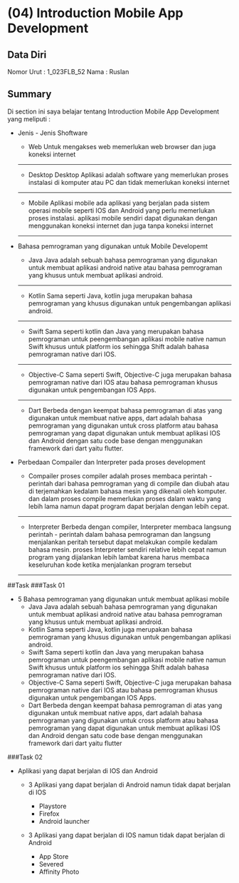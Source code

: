 # (04) Introduction Mobile App Development

## Data Diri

Nomor Urut : 1_023FLB_52
Nama : Ruslan

## Summary

Di section ini saya belajar tentang Introduction Mobile App Development yang meliputi :

- Jenis - Jenis Shoftware

  - Web
    Untuk mengakses web memerlukan web browser dan juga koneksi internet

  ***

  - Desktop
    Desktop Aplikasi adalah software yang memerlukan proses instalasi di komputer atau PC dan tidak memerlukan koneksi internet

  ***

  - Mobile
    Aplikasi mobile ada aplikasi yang berjalan pada sistem operasi mobile seperti IOS dan Android yang perlu memerlukan proses instalasi. aplikasi mobile sendiri dapat digunakan dengan menggunakan koneksi internet dan juga tanpa koneksi internet

  ***

- Bahasa pemrograman yang digunakan untuk Mobile Developemt

  - Java
    Java adalah sebuah bahasa pemrograman yang digunakan untuk membuat aplikasi android native atau bahasa pemrograman yang khusus untuk membuat aplikasi android.

  ***

  - Kotlin
    Sama seperti Java, kotlin juga merupakan bahasa pemrograman yang khusus digunakan untuk pengembangan aplikasi android.

  ***

  - Swift
    Sama seperti kotlin dan Java yang merupakan bahasa pemrograman untuk peengembangan aplikasi mobile native namun Swift khusus untuk platform ios sehingga Shift adalah bahasa pemrograman native dari IOS.

  ***

  - Objective-C
    Sama seperti Swift, Objective-C juga merupakan bahasa pemrograman native dari IOS atau bahasa pemrograman khusus digunakan untuk pengembangan IOS Apps.

  ***

  - Dart
    Berbeda dengan keempat bahasa pemrograman di atas yang digunakan untuk membuat native apps, dart adalah bahasa pemrograman yang digunakan untuk cross platform atau bahasa pemrograman yang dapat digunakan untuk membuat aplikasi IOS dan Android dengan satu code base dengan menggunakan framework dari dart yaitu flutter.

- Perbedaan Compailer dan Interpreter pada proses development

  - Compailer
    proses compiler adalah proses membaca perintah - perintah dari bahasa pemrograman yang di compile dan diubah atau di terjemahkan kedalam bahasa mesin yang dikenali oleh komputer. dan dalam proses compile memerlukan proses dalam waktu yang lebih lama namun dapat program dapat berjalan dengan lebih cepat.

  ***

  - Interpreter
    Berbeda dengan compiler, Interpreter membaca langsung perintah - perintah dalam bahasa pemrograman dan langsung menjalankan peritah tersebut dapat melakukan compile kedalam bahasa mesin. proses Interpreter sendiri relative lebih cepat namun program yang dijalankan lebih lambat karena harus membaca keseluruhan kode ketika menjalankan program tersebut

  ***

##Task
###Task 01

- 5 Bahasa pemrograman yang digunakan untuk membuat aplikasi mobile
  - Java
    Java adalah sebuah bahasa pemrograman yang digunakan untuk membuat aplikasi android native atau bahasa pemrograman yang khusus untuk membuat aplikasi android.
  - Kotlin
    Sama seperti Java, kotlin juga merupakan bahasa pemrograman yang khusus digunakan untuk pengembangan aplikasi android.
  - Swift
    Sama seperti kotlin dan Java yang merupakan bahasa pemrograman untuk peengembangan aplikasi mobile native namun Swift khusus untuk platform ios sehingga Shift adalah bahasa pemrograman native dari IOS.
  - Objective-C
    Sama seperti Swift, Objective-C juga merupakan bahasa pemrograman native dari IOS atau bahasa pemrograman khusus digunakan untuk pengembangan IOS Apps.
  - Dart
    Berbeda dengan keempat bahasa pemrograman di atas yang digunakan untuk membuat native apps, dart adalah bahasa pemrograman yang digunakan untuk cross platform atau bahasa pemrograman yang dapat digunakan untuk membuat aplikasi IOS dan Android dengan satu code base dengan menggunakan framework dari dart yaitu flutter

###Task 02

- Aplikasi yang dapat berjalan di IOS dan Android

  - 3 Aplikasi yang dapat berjalan di Android namun tidak dapat berjalan di IOS

    - Playstore
    - Firefox
    - Android launcher

  - 3 Aplikasi yang dapat berjalan di IOS namun tidak dapat berjalan di Android
    - App Store
    - Severed
    - Affinity Photo
